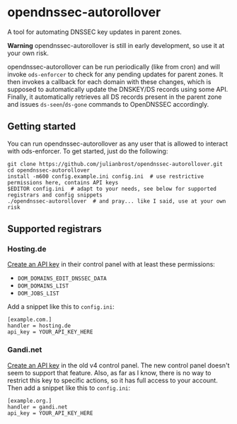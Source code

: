 # opendnssec-autorollover

A tool for automating DNSSEC key updates in parent zones.

**Warning** opendnssec-autorollover is still in early development, so use it at
your own risk.

opendnssec-autorollover can be run periodically (like from cron) and will
invoke `ods-enforcer` to check for any pending updates for parent zones. It
then invokes a callback for each domain with these changes, which is supposed
to automatically update the DNSKEY/DS records using some API. Finally, it
automatically retrieves all DS records present in the parent zone and issues
`ds-seen`/`ds-gone` commands to OpenDNSSEC accordingly.

## Getting started

You can run opendnssec-autorollover as any user that is allowed to interact
with ods-enforcer. To get started, just do the following:

    git clone https://github.com/julianbrost/opendnssec-autorollover.git
    cd opendnssec-autorollover
    install -m600 config.example.ini config.ini  # use restrictive permissions here, contains API keys
    $EDITOR config.ini  # adapt to your needs, see below for supported registrars and config snippets
    ./opendnssec-autorollover  # and pray... like I said, use at your own risk

## Supported registrars

### Hosting.de

[Create an API key](https://secure.hosting.de/profile/api-keys/create) in their control panel
with at least these permissions:

 * `DOM_DOMAINS_EDIT_DNSSEC_DATA`
 * `DOM_DOMAINS_LIST`
 * `DOM_JOBS_LIST`

Add a snippet like this to `config.ini`:

    [example.com.]
    handler = hosting.de
    api_key = YOUR_API_KEY_HERE

### Gandi.net

[Create an API key](https://v4.gandi.net/admin/api_key) in the old v4 control
panel. The new control panel doesn't seem to support that feature. Also, as far
as I know, there is no way to restrict this key to specific actions, so it has
full access to your account. Then add a snippet like this to `config.ini`:

    [example.org.]
    handler = gandi.net
    api_key = YOUR_API_KEY_HERE
